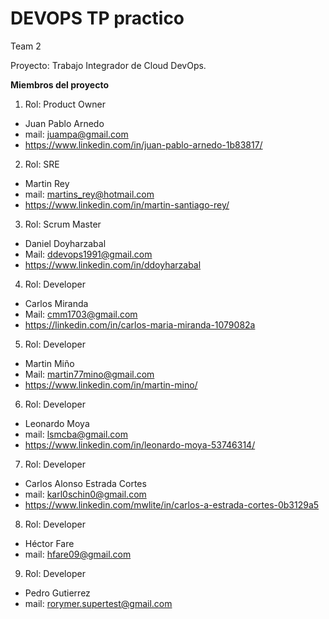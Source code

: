 # DEVOPS TP practico

Team 2

Proyecto: Trabajo Integrador de Cloud DevOps.

**Miembros del proyecto**

1. Rol: Product Owner
- Juan Pablo Arnedo 
- mail: juampa@gmail.com  
- https://www.linkedin.com/in/juan-pablo-arnedo-1b83817/


2. Rol: SRE
- Martin Rey 
- mail: martins_rey@hotmail.com  
- https://www.linkedin.com/in/martin-santiago-rey/


3. Rol: Scrum Master
- Daniel Doyharzabal  
- Mail: ddevops1991@gmail.com 
- https://www.linkedin.com/in/ddoyharzabal


4. Rol: Developer
- Carlos Miranda
- Mail: cmm1703@gmail.com  
- https://linkedin.com/in/carlos-maria-miranda-1079082a


5. Rol: Developer
- Martin Miño  
- Mail: martin77mino@gmail.com  
- https://www.linkedin.com/in/martin-mino/

6. Rol: Developer
- Leonardo Moya 
- mail: lsmcba@gmail.com  
- https://www.linkedin.com/in/leonardo-moya-53746314/

7. Rol: Developer
- Carlos Alonso Estrada Cortes 
- mail: karl0schin0@gmail.com 
- https://www.linkedin.com/mwlite/in/carlos-a-estrada-cortes-0b3129a5

8. Rol: Developer
- Héctor Fare
- mail: hfare09@gmail.com

9. Rol: Developer
- Pedro Gutierrez 
- mail: rorymer.supertest@gmail.com


